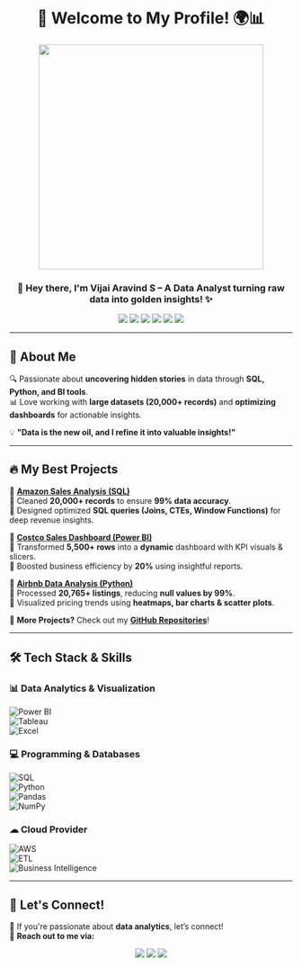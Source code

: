 <h1 align="center">🚀 Welcome to My Profile! 🌍📊</h1>  
<p align="center">
<img src="https://media.giphy.com/media/RbDKaczqWovIugyJmW/giphy.gif" width="400px">
</p>  

<h3 align="center">👋 Hey there, I'm <b>Vijai Aravind S</b> – A Data Analyst turning raw data into golden insights! ✨</h3>  

<p align="center">
  <img src="https://img.shields.io/badge/Excel-%23F2C811.svg?style=flat&logo=excel&logoColor=blue">
  <img src="https://img.shields.io/badge/SQL-%23CC2927.svg?style=flat&logo=microsoft-sql-server&logoColor=white">
  <img src="https://img.shields.io/badge/Python-%233776AB.svg?style=flat&logo=python&logoColor=white">
  <img src="https://img.shields.io/badge/Power%20BI-%23F2C811.svg?style=flat&logo=power-bi&logoColor=black">
  <img src="https://img.shields.io/badge/AWS-%23FF9900.svg?style=flat&logo=amazonaws&logoColor=white">
  <img src="https://img.shields.io/badge/Tableau-%230056D2.svg?style=flat&logo=tableau&logoColor=white">
</p>

---

## **🚀 About Me**  
🔍 Passionate about **uncovering hidden stories** in data through **SQL, Python, and BI tools**.  
📊 Love working with **large datasets (20,000+ records)** and **optimizing dashboards** for actionable insights.  

💡 **"Data is the new oil, and I refine it into valuable insights!"**  

---

## **🔥 My Best Projects**  
🌟 **[Amazon Sales Analysis (SQL)](https://github.com/yourusername/amazon-sales-analysis)**  
📌 Cleaned **20,000+ records** to ensure **99% data accuracy**.  
📌 Designed optimized **SQL queries (Joins, CTEs, Window Functions)** for deep revenue insights.  

🌟 **[Costco Sales Dashboard (Power BI)](https://github.com/yourusername/costco-sales-dashboard)**  
📌 Transformed **5,500+ rows** into a **dynamic** dashboard with KPI visuals & slicers.  
📌 Boosted business efficiency by **20%** using insightful reports.  

🌟 **[Airbnb Data Analysis (Python)](https://github.com/yourusername/airbnb-analysis)**  
📌 Processed **20,765+ listings**, reducing **null values by 99%**.  
📌 Visualized pricing trends using **heatmaps, bar charts & scatter plots**.  

💾 **More Projects?** Check out my **[GitHub Repositories](https://github.com/yourusername?tab=repositories)**!  

---

## **🛠️ Tech Stack & Skills**  
### **📊 Data Analytics & Visualization**  
![Power BI](https://img.shields.io/badge/Power%20BI-F2C811?style=flat&logo=Power-BI&logoColor=black)  
![Tableau](https://img.shields.io/badge/Tableau-0056D2?style=flat&logo=Tableau&logoColor=white)  
![Excel](https://img.shields.io/badge/Microsoft%20Excel-217346?style=flat&logo=microsoft-excel&logoColor=white)  

### **💻 Programming & Databases**  
![SQL](https://img.shields.io/badge/SQL-CC2927?style=flat&logo=Microsoft-SQL-Server&logoColor=white)  
![Python](https://img.shields.io/badge/Python-3776AB?style=flat&logo=python&logoColor=white)  
![Pandas](https://img.shields.io/badge/Pandas-150458?style=flat&logo=pandas&logoColor=white)  
![NumPy](https://img.shields.io/badge/NumPy-013243?style=flat&logo=numpy&logoColor=white)  

### **☁ Cloud Provider**  
![AWS](https://img.shields.io/badge/Amazon%20AWS-FF9900?style=flat&logo=amazonaws&logoColor=white)  
![ETL](https://img.shields.io/badge/ETL-005571?style=flat&logo=dataiku&logoColor=white)  
![Business Intelligence](https://img.shields.io/badge/Business%20Intelligence-007ACC?style=flat&logo=microsoft&logoColor=white)  

---

## **📣 Let's Connect!**  
💬 If you're passionate about **data analytics**, let’s connect!  
📩 **Reach out to me via:**  
<p align="center">
<a href="https://www.linkedin.com/in/yourprofile"><img src="https://img.shields.io/badge/LinkedIn-Connect-blue?style=flat&logo=linkedin"></a>
<a href="https://github.com/yourusername"><img src="https://img.shields.io/badge/GitHub-Follow-black?style=flat&logo=github"></a>
<a href="mailto:vijaiaravind.sva@gmail.com"><img src="https://img.shields.io/badge/Email-Contact-red?style=flat&logo=gmail"></a>
</p>


